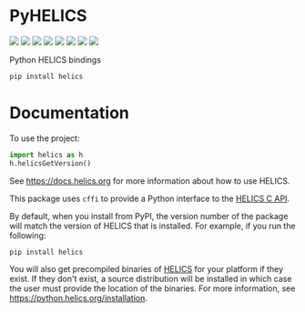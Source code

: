 # PyHELICS

[![](https://github.com/GMLC-TDC/pyhelics/workflows/CI/badge.svg)](https://github.com/GMLC-TDC/pyhelics/actions)
[![](https://badges.gitter.im/GMLC-TDC/pyhelics.png)](https://gitter.im/GMLC-TDC/HELICS)
[![](https://img.shields.io/badge/docs-ready-blue.svg)](https://python.helics.org)
[![](https://codecov.io/gh/GMLC-TDC/pyhelics/branch/master/graph/badge.svg)](https://codecov.io/gh/GMLC-TDC/pyhelics)
[![](https://img.shields.io/pypi/pyversions/helics)](https://pypi.org/project/helics/)
[![](https://img.shields.io/pypi/wheel/helics)](https://pypi.org/project/helics/)
[![](https://img.shields.io/pypi/v/helics)](https://pypi.org/project/helics/)
[![](https://img.shields.io/pypi/dm/helics)](https://pypi.org/project/helics/)

Python HELICS bindings

```bash
pip install helics
```

Documentation
=============

To use the project:

```python
import helics as h
h.helicsGetVersion()
```

See <https://docs.helics.org> for more information about how to use HELICS.

This package uses `cffi` to provide a Python interface to the [HELICS C API](https://docs.helics.org/en/latest/c-api-reference/index.html).

By default, when you install from PyPI, the version number of the package will match the version of HELICS that is installed.
For example, if you run the following:

```
pip install helics
```

You will also get precompiled binaries of [HELICS](https://github.com/GMLC-TDC/HELICS/releases/latest) for your platform if they exist.
If they don't exist, a source distribution will be installed in which case the user must provide the location of the binaries.
For more information, see <https://python.helics.org/installation>.
